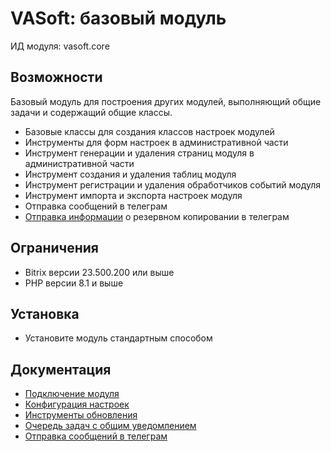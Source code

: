 # VASoft: базовый модуль

ИД модуля: vasoft.core

## Возможности

Базовый модуль для построения других модулей, выполняющий общие задачи и содержащий общие классы.

- Базовые классы для создания классов настроек модулей
- Инструменты для форм настроек в административной части
- Инструмент генерации и удаления страниц модуля в административной части
- Инструмент создания и удаления таблиц модуля
- Инструмент регистрации и удаления обработчиков событий модуля
- Инструмент импорта и экспорта настроек модуля
- Отправка сообщений в телеграм
- [Отправка информации](docs/jobs.md#информация-о-резервном-копировании) о резервном копировании в телеграм

## Ограничения

- Bitrix версии 23.500.200 или выше
- PHP версии 8.1 и выше

## Установка

- Установите модуль стандартным способом

## Документация

* [Подключение модуля](docs/usage.md)
* [Конфигурация настроек](docs/settings.md)
* [Инструменты обновления](docs/update.md)
* [Очередь задач с общим уведомлением](docs/jobs.md)
* [Отправка сообщений в телеграм](docs/telegram.md)
